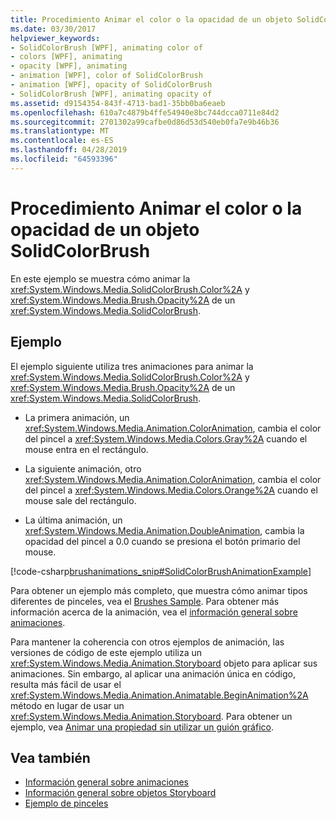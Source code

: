 ```yaml
---
title: Procedimiento Animar el color o la opacidad de un objeto SolidColorBrush
ms.date: 03/30/2017
helpviewer_keywords:
- SolidColorBrush [WPF], animating color of
- colors [WPF], animating
- opacity [WPF], animating
- animation [WPF], color of SolidColorBrush
- animation [WPF], opacity of SolidColorBrush
- SolidColorBrush [WPF], animating opacity of
ms.assetid: d9154354-843f-4713-bad1-35bb0ba6eaeb
ms.openlocfilehash: 610a7c4879b4ffe54940e8bc744dcca0711e84d2
ms.sourcegitcommit: 2701302a99cafbe0d86d53d540eb0fa7e9b46b36
ms.translationtype: MT
ms.contentlocale: es-ES
ms.lasthandoff: 04/28/2019
ms.locfileid: "64593396"
---
```

# <a name="how-to-animate-the-color-or-opacity-of-a-solidcolorbrush"></a>Procedimiento Animar el color o la opacidad de un objeto SolidColorBrush
En este ejemplo se muestra cómo animar la <xref:System.Windows.Media.SolidColorBrush.Color%2A> y <xref:System.Windows.Media.Brush.Opacity%2A> de un <xref:System.Windows.Media.SolidColorBrush>.  
  
## <a name="example"></a>Ejemplo  
 El ejemplo siguiente utiliza tres animaciones para animar la <xref:System.Windows.Media.SolidColorBrush.Color%2A> y <xref:System.Windows.Media.Brush.Opacity%2A> de un <xref:System.Windows.Media.SolidColorBrush>.  
  
- La primera animación, un <xref:System.Windows.Media.Animation.ColorAnimation>, cambia el color del pincel a <xref:System.Windows.Media.Colors.Gray%2A> cuando el mouse entra en el rectángulo.  
  
- La siguiente animación, otro <xref:System.Windows.Media.Animation.ColorAnimation>, cambia el color del pincel a <xref:System.Windows.Media.Colors.Orange%2A> cuando el mouse sale del rectángulo.  
  
- La última animación, un <xref:System.Windows.Media.Animation.DoubleAnimation>, cambia la opacidad del pincel a 0.0 cuando se presiona el botón primario del mouse.  
  
 [!code-csharp[brushanimations_snip#SolidColorBrushAnimationExample](~/samples/snippets/csharp/VS_Snippets_Wpf/brushanimations_snip/CSharp/SolidColorBrushExample.cs#solidcolorbrushanimationexample)]  
  
 Para obtener un ejemplo más completo, que muestra cómo animar tipos diferentes de pinceles, vea el [Brushes Sample](https://go.microsoft.com/fwlink/?LinkID=159973). Para obtener más información acerca de la animación, vea el [información general sobre animaciones](animation-overview.md).  
  
 Para mantener la coherencia con otros ejemplos de animación, las versiones de código de este ejemplo utiliza un <xref:System.Windows.Media.Animation.Storyboard> objeto para aplicar sus animaciones. Sin embargo, al aplicar una animación única en código, resulta más fácil de usar el <xref:System.Windows.Media.Animation.Animatable.BeginAnimation%2A> método en lugar de usar un <xref:System.Windows.Media.Animation.Storyboard>. Para obtener un ejemplo, vea [Animar una propiedad sin utilizar un guión gráfico](how-to-animate-a-property-without-using-a-storyboard.md).  
  
## <a name="see-also"></a>Vea también

- [Información general sobre animaciones](animation-overview.md)
- [Información general sobre objetos Storyboard ](storyboards-overview.md)
- [Ejemplo de pinceles](https://go.microsoft.com/fwlink/?LinkID=159973)

